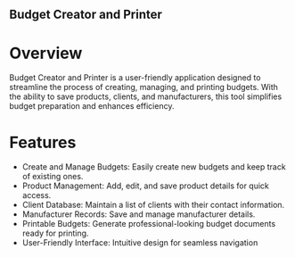 ## Budget Creator and Printer

# Overview
Budget Creator and Printer is a user-friendly application designed to streamline the process of creating, managing, and printing budgets. With the ability to save products, clients, and manufacturers, this tool simplifies budget preparation and enhances efficiency.

# Features
- Create and Manage Budgets: Easily create new budgets and keep track of existing ones.
- Product Management: Add, edit, and save product details for quick access.
- Client Database: Maintain a list of clients with their contact information.
- Manufacturer Records: Save and manage manufacturer details.
- Printable Budgets: Generate professional-looking budget documents ready for printing.
- User-Friendly Interface: Intuitive design for seamless navigation